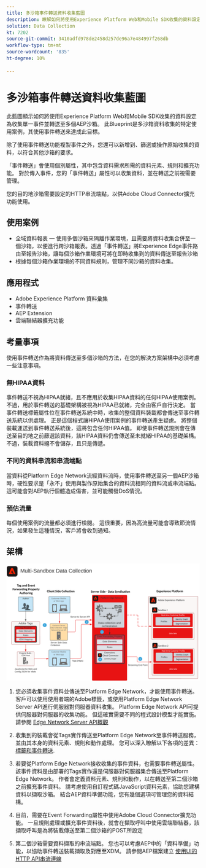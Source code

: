 ```yaml
---
title: 多沙箱事件轉送資料收集藍圖
description: 瞭解如何將使用Experience Platform Web和Mobile SDK收集的資料設定為收集單一事件並轉送至多個AEP沙箱。
solution: Data Collection
kt: 7202
source-git-commit: 3410adfd978de2458d257de96a7e484997f268db
workflow-type: tm+mt
source-wordcount: '835'
ht-degree: 10%

---
```



# 多沙箱事件轉送資料收集藍圖

此藍圖顯示如何將使用Experience Platform Web和Mobile SDK收集的資料設定為收集單一事件並轉送至多個AEP沙箱。 此Blueprint是多沙箱資料收集的特定使用案例，其使用事件轉送來達成此目標。

除了使用事件轉送功能複製事件之外，您還可以新增到、篩選或操作原始收集的資料，以符合其他沙箱的要求。

「事件轉送」會使用個別屬性，其中包含資料需求所需的資料元素、規則和擴充功能。 對於傳入事件，您的「事件轉送」屬性可以收集資料，並在轉送之前視需要管理。

您的目的地沙箱需要設定的HTTP串流端點，以供Adobe Cloud Connector擴充功能使用。

## 使用案例

* 全域資料報表 — 使用多個沙箱來隔離作業環境，且需要將資料收集合併至一個沙箱，以便進行跨沙箱報表。透過「事件轉送」將Experience Edge事件路由至報告沙箱，讓每個沙箱作業環境可將在即時收集到的資料傳送至報告沙箱
* 根據每個沙箱作業環境的不同資料規則，管理不同沙箱的資料收集。

## 應用程式

* Adobe Experience Platform 資料彙集
* 事件轉送
* AEP Extension
* 雲端聯結器擴充功能

## 考量事項

使用事件轉送作為將資料傳送至多個沙箱的方法，在您的解決方案架構中必須考慮一些注意事項。

### 無HIPAA資料

事件轉送不視為HIPAA就緒，且不應用於收集HIPAA資料的任何HIPAA使用案例。 不過，用於事件轉送的基礎架構被視為HIPAA已就緒，完全由客戶自行決定。 當事件轉送標籤屬性位在事件轉送系統中時，收集的整個資料裝載都會傳送至事件轉送系統以供處理。 正是這個程式讓HIPAA使用案例的事件轉送產生疑慮。 將整個裝載運送到事件轉送系統後，這將包含任何HIPAA值。 即使事件轉送規則會在傳送至目的地之前篩選該資料，該HIPAA資料仍會傳送至未就緒HIPAA的基礎架構。 不過，裝載資料絕不會儲存，且只是傳遞。

### 不同的資料串流和串流端點

當資料從Platform Edge Network流經資料流時，使用事件轉送至另一個AEP沙箱時，硬性要求是「永不」使用與製作原始集合的資料流相同的資料流或串流端點。 這可能會對AEP執行個體造成傷害，並可能觸發DoS情況。

### 預估流量

每個使用案例的流量都必須進行檢閱。 這很重要，因為高流量可能會導致節流情況，如果發生這種情況，客戶將會收到通知。

## 架構

![多沙箱事件轉送](assets/multi-sandbox-data-collection.png)

1. 您必須收集事件資料並傳送至Platform Edge Network，才能使用事件轉送。 客戶可以使用使用者端的Adobe標籤，或使用Platform Edge Network Server API進行伺服器對伺服器資料收集。 Platform Edge Network API可提供伺服器對伺服器的收集功能。 但這確實需要不同的程式設計模型才能實施。請參閱 [Edge Network Server API概觀](https://experienceleague.adobe.com/docs/experience-platform/edge-network-server-api/overview.html?lang=en)

1. 收集到的裝載會從Tags實作傳送至Platform Edge Network至事件轉送服務，並由其本身的資料元素、規則和動作處理。 您可以深入瞭解以下各項的差異： [標籤和事件轉送](https://experienceleague.adobe.com/docs/experience-platform/tags/event-forwarding/overview.html?lang=en#differences-from-tags).

1. 若要從Platform Edge Network接收收集的事件資料，也需要事件轉送屬性。 該事件資料是由部署的Tags實作還是伺服器對伺服器集合傳送至Platform Edge Network。 作者會定義資料元素、規則和動作，以在轉送至第二個沙箱之前擴充事件資料。 請考慮使用自訂程式碼JavaScript資料元素，協助您建構資料以擷取沙箱。 結合AEP資料準備功能，您有幾個選項可管理您的資料結構。

1. 目前，需要在Event Forwarding屬性中使用Adobe Cloud Connector擴充功能。 一旦規則處理或擴充事件資料後，就會在擷取呼叫中使用雲端聯結器，該擷取呼叫是為將裝載傳送至第二個沙箱的POST所設定

1. 第二個沙箱需要資料擷取的串流端點。 您也可以考慮AEP中的「資料準備」功能，以協助事件轉送裝載擷取及對應至XDM。 請參閱AEP檔案建立 [使用UI的HTTP API串流連線](https://experienceleague.adobe.com/docs/experience-platform/sources/ui-tutorials/create/streaming/http.html?lang=zh-Hant)
